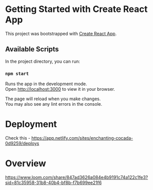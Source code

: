 # Getting Started with Create React App

This project was bootstrapped with [Create React App](https://github.com/facebook/create-react-app).

## Available Scripts

In the project directory, you can run:

### `npm start`

Runs the app in the development mode.\
Open [http://localhost:3000](http://localhost:3000) to view it in your browser.

The page will reload when you make changes.\
You may also see any lint errors in the console.

# Deployment

Check this - https://app.netlify.com/sites/enchanting-cocada-0d9259/deploys

# Overview

https://www.loom.com/share/847ad3626a084e4b9191c74a122c1fe3?sid=81c35958-31b8-40b4-bf8b-f7b699ee21f6

